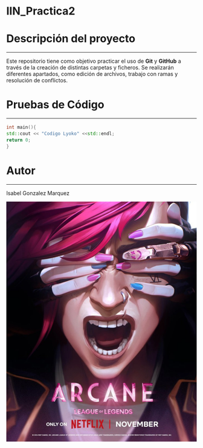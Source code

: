 # IIN_Practica2

# Descripción del proyecto
---
Este repositorio tiene como objetivo practicar el uso de **Git** y **GitHub** a través de la creación de distintas carpetas y ficheros. Se realizarán diferentes apartados, como edición de archivos, trabajo con ramas y resolución de conflictos.

# Pruebas de Código
---
```c++
int main(){
std::cout << "Codigo Lyoko" <<std::endl;
return 0;
}

```

# Autor
---
Isabel Gonzalez Marquez

![Imagen](imagenpractica.png)



